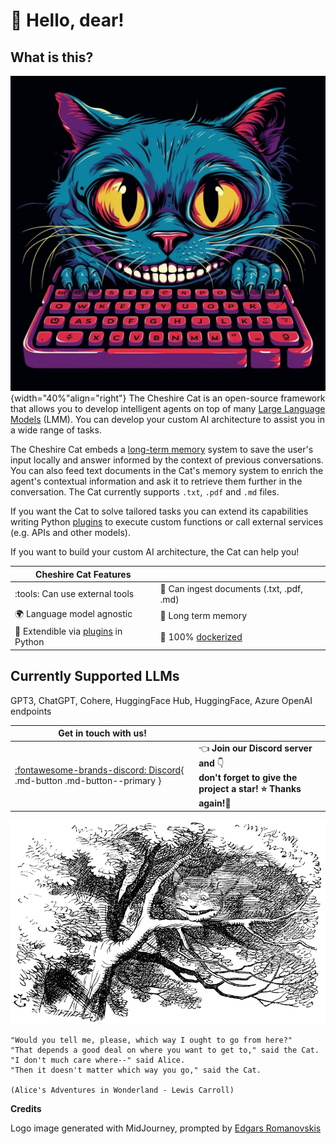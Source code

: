# :wave: Hello, dear!

## What is this?
![Cheshire Cat logo generated by Midjourney](assets/img/cheshire-cat-mj.png){width="40%"align="right"}
The Cheshire Cat is an open-source framework that allows you to develop intelligent agents on top of many
[Large Language Models](how-the-cat-works.md#components) (LMM).
You can develop your custom AI architecture to assist you in a wide range of tasks.

The Cheshire Cat embeds a [long-term memory](how-the-cat-works.md#components) system to save the user's input locally
and answer informed by the context of previous conversations.
You can also feed text documents in the Cat's memory system to enrich the agent's contextual information and ask it to
retrieve them further in the conversation.
The Cat currently supports `.txt`, `.pdf` and `.md` files.

If you want the Cat to solve tailored tasks you can extend its capabilities writing Python [plugins](plugins/plugins.md)
to execute custom functions or call external services (e.g. APIs and other models).

If you want to build your custom AI architecture, the Cat can help you!

| Cheshire Cat Features                                           |                                                                 |
|-----------------------------------------------------------------|-----------------------------------------------------------------|
| :tools: Can use external tools                                  | :scroll: Can ingest documents (.txt, .pdf, .md)                 |
| :earth_africa: Language model agnostic                          | :elephant: Long term memory                                     |
| :rocket: Extendible via [plugins](plugins/plugins.md) in Python | :whale2: 100% [dockerized](https://docs.docker.com/get-docker/) |

## Currently Supported LLMs

GPT3, ChatGPT, Cohere, HuggingFace Hub, HuggingFace, Azure OpenAI endpoints

| Get in touch with us!                                                                                   |                                                                                                                                |
|---------------------------------------------------------------------------------------------------------|:-------------------------------------------------------------------------------------------------------------------------------|
| [:fontawesome-brands-discord: Discord](https://discord.gg/bHX5sNFCYU){ .md-button .md-button--primary } | :point_left: **Join our Discord server and** :point_down: <br/> **don't forget to give the project a star! ⭐ Thanks again!🙏** |



![Wikipedia picture of the Cheshire Cat](assets/img/cheshire-cat-tree-shade.jpg)

    "Would you tell me, please, which way I ought to go from here?"
    "That depends a good deal on where you want to get to," said the Cat.
    "I don't much care where--" said Alice.
    "Then it doesn't matter which way you go," said the Cat.

    (Alice's Adventures in Wonderland - Lewis Carroll)

__Credits__

Logo image generated with MidJourney, prompted by [Edgars Romanovskis](https://www.linkedin.com/in/edgars-romanovskis-b28826259/)
